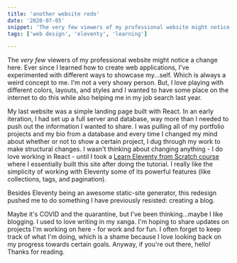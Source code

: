 ```yaml
---
title: 'another website redo'
date: '2020-07-05'
snippet: 'The very few viewers of my professional website might notice a change here.'
tags: ['web design', 'eleventy', 'learning']

---
```

The _very few_ viewers of my professional website might notice a change here. Ever since I learned how to create web applications, I've experimented with different ways to showcase my...self. Which is always a weird concept to me. I'm not a very showy person. But, I love playing with different colors, layouts, and styles and I wanted to have some place on the internet to do this while also helping me in my job search last year.

My last website was a simple landing page built with React. In an early iteration, I had set up a full server and database, way more than I needed to push out the information I wanted to share. I was pulling all of my portfolio projects and my bio from a database and every time I changed my mind about whether or not to show a certain project, I dug through my work to make structural changes. I wasn't thinking about changing anything - I do love working in React - until I took a [Learn Eleventy from Scratch course](https://piccalil.li/course/learn-eleventy-from-scratch/) where I essentially built this site after doing the tutorial. I really like the simplicity of working with Eleventy some of its powerful features (like collections, tags, and pagination).

Besides Eleventy being an awesome static-site generator, this redesign pushed me to do something I have previously resisted: creating a blog.

Maybe it's COVID and the quarantine, but I've been thinking...maybe I like blogging. I used to love writing in my xanga. I'm hoping to share updates on projects I'm working on here - for work and for fun. I often forget to keep track of what I'm doing, which is a shame because I love looking back on my progress towards certain goals. Anyway, if you're out there, hello! Thanks for reading.